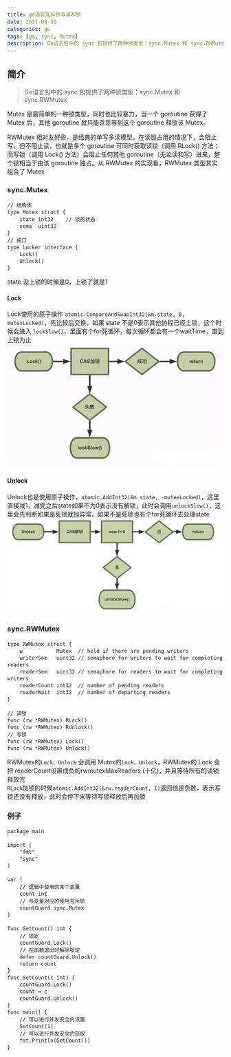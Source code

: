 ```yaml
---
title: go语言互斥锁与读写锁
date: 2021-08-30
categories: go
tags: [go, sync, Mutex]
description: Go语言包中的 sync 包提供了两种锁类型：sync.Mutex 和 sync.RWMutex
---
```


## 简介
>Go语言包中的 sync 包提供了两种锁类型：sync.Mutex 和 sync.RWMutex

Mutex 是最简单的一种锁类型，同时也比较暴力，当一个 goroutine 获得了 Mutex 后，其他 goroutine 就只能乖乖等到这个 goroutine 释放该 Mutex。

RWMutex 相对友好些，是经典的单写多读模型。在读锁占用的情况下，会阻止写，但不阻止读，也就是多个 goroutine 可同时获取读锁（调用 RLock() 方法；而写锁（调用 Lock() 方法）会阻止任何其他 goroutine（无论读和写）进来，整个锁相当于由该 goroutine 独占。从 RWMutex 的实现看，RWMutex 类型其实组合了 Mutex

### sync.Mutex
```golang
// 结构体
type Mutex struct {
	state int32    // 锁的状态
	sema  uint32   
}
// 接口
type Locker interface {
	Lock()
	Unlock()
}
```
state 没上锁的时候是0，上锁了就是1
#### Lock
Lock使用的原子操作 `atomic.CompareAndSwapInt32(&m.state, 0, mutexLocked)`，先比较后交换，如果 state 不是0表示其他协程已经上锁，这个时候会进入 `lockSlow()`，里面有个for死循环，每次循环都会有一个waitTime，直到上锁为止  
![lock](../images/go_lock.jpg)
#### Unlock
Unlock也是使用原子操作，`atomic.AddInt32(&m.state, -mutexLocked)`，这里直接减1，减完之后state如果不为0表示没有解锁，此时会调用`unlockSlow()`，这里会先判断如果是死锁就抛异常，如果不是死锁也有个for死循环去处理state
![unlock](../images/go_unlock.jpg)

### sync.RWMutex

```golang
type RWMutex struct {
	w           Mutex  // held if there are pending writers
	writerSem   uint32 // semaphore for writers to wait for completing readers
	readerSem   uint32 // semaphore for readers to wait for completing writers
	readerCount int32  // number of pending readers
	readerWait  int32  // number of departing readers
}

// 读锁
func (rw *RWMutex) RLock()
func (rw *RWMutex) RUnlock()
// 写锁
func (rw *RWMutex) Lock()
func (rw *RWMutex) Unlock()
```

RWMutex的`Lock、Unlock` 会调用 Mutex的`Lock、Unlock`，RWMutex的 Lock 会把 readerCount设置成负的rwmutexMaxReaders (十亿)，并且等待所有的读锁释放完  
`RLock`加锁的时候`atomic.AddInt32(&rw.readerCount, 1)`返回值是负数，表示写锁还没有释放，此时会停下来等待写锁释放后再加锁

### 例子
```golang
package main

import (
	"fmt"
	"sync"
)

var (
	// 逻辑中使用的某个变量
	count int
	// 与变量对应的使用互斥锁
	countGuard sync.Mutex
)

func GetCount() int {
	// 锁定
	countGuard.Lock()
	// 在函数退出时解除锁定
	defer countGuard.Unlock()
	return count
}
func SetCount(c int) {
	countGuard.Lock()
	count = c
	countGuard.Unlock()
}
func main() {
	// 可以进行并发安全的设置
	SetCount(1)
	// 可以进行并发安全的获取
	fmt.Println(GetCount())
}
```